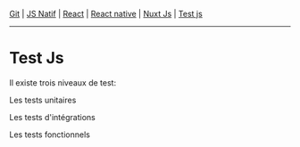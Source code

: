 
[Git](https://github.com/d0ganoo/Docs/blob/master/git.md) | [JS Natif](https://github.com/d0ganoo/Docs/blob/master/JS_Natif.md)   | [React](https://github.com/d0ganoo/Docs/blob/master/react.md) | [React native](https://github.com/d0ganoo/Docs/blob/master/react_native.md) | [Nuxt Js](https://github.com/d0ganoo/Docs/blob/master/nuxt.md) | [Test js](https://github.com/d0ganoo/Docs/blob/master/testJS.md)

* * * 

# Test Js

Il existe trois niveaux de test:

Les tests unitaires

Les tests d'intégrations

Les tests fonctionnels 

